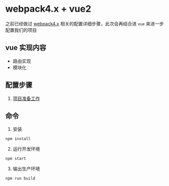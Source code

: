 # webpack4.x + vue2

之前已经做过 [webpack4.x][1] 相关的配置详细步骤，此次会再结合进 `vue` 来进一步配置我们的项目


## vue 实现内容

* 路由实现
* 模块化


## 配置步骤

1. [项目准备工作][1] 

## 命令

1. 安装

```
npm install
```

2. 运行开发环境

```
npm start
```

3. 输出生产环境

```
npm run build
```


[1]:https://github.com/kaivin/webpack4.x "webpack4.x"